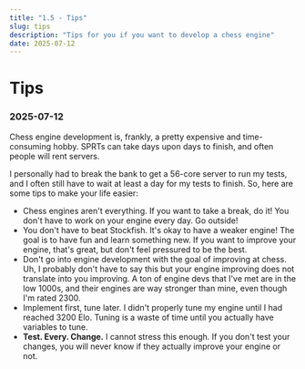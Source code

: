```yaml
---
title: "1.5 - Tips"
slug: tips
description: "Tips for you if you want to develop a chess engine"
date: 2025-07-12
---
```


# Tips
### 2025-07-12

Chess engine development is, frankly, a pretty expensive and time-consuming hobby. SPRTs can take days upon days to finish, and often people will rent servers.

I personally had to break the bank to get a 56-core server to run my tests, and I often still have to wait at least a day for my tests to finish. So, here are some tips to make your life easier:

- Chess engines aren't everything. If you want to take a break, do it! You don't have to work on your engine every day. Go outside!
- You don't have to beat Stockfish. It's okay to have a weaker engine! The goal is to have fun and learn something new. If you want to improve your engine, that's great, but don't feel pressured to be the best.
- Don't go into engine development with the goal of improving at chess. Uh, I probably don't have to say this but your engine improving does not translate into you improving. A ton of engine devs that I've met are in the low 1000s, and their engines are way stronger than mine, even though I'm rated 2300.
- Implement first, tune later. I didn't properly tune my engine until I had reached 3200 Elo. Tuning is a waste of time until you actually have variables to tune.
- **Test. Every. Change.** I cannot stress this enough. If you don't test your changes, you will never know if they actually improve your engine or not.
